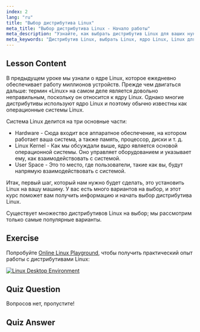 ```yaml
---
index: 2
lang: "ru"
title: "Выбор дистрибутива Linux"
meta_title: "Выбор дистрибутива Linux - Начало работы"
meta_description: "Узнайте, как выбрать дистрибутив Linux для ваших нужд. Изучите популярные варианты и поймите ядро, аппаратное обеспечение и пользовательское пространство. Начните свой путь в Linux!"
meta_keywords: "Дистрибутив Linux, выбрать Linux, ядро Linux, Linux для начинающих, руководство по Linux, установить Linux, учебник по Linux"
---
```


## Lesson Content

В предыдущем уроке мы узнали о ядре Linux, которое ежедневно обеспечивает работу миллионов устройств. Прежде чем двигаться дальше: термин «Linux» на самом деле является довольно неправильным, поскольку он относится к ядру Linux. Однако многие дистрибутивы используют ядро Linux и поэтому обычно известны как операционные системы Linux.

Система Linux делится на три основные части:

- Hardware - Сюда входит все аппаратное обеспечение, на котором работает ваша система, а также память, процессор, диски и т. д.
- Linux Kernel - Как мы обсуждали выше, ядро является основой операционной системы. Оно управляет оборудованием и указывает ему, как взаимодействовать с системой.
- User Space - Это то место, где пользователи, такие как вы, будут напрямую взаимодействовать с системой.

Итак, первый шаг, который нам нужно будет сделать, это установить Linux на вашу машину. У вас есть много вариантов на выбор, и этот курс поможет вам получить информацию и начать выбор дистрибутива Linux.

Существует множество дистрибутивов Linux на выбор; мы рассмотрим только самые популярные варианты.

## Exercise

Попробуйте [Online Linux Playground](https://labex.io/tutorials/linux-online-linux-playground-372915), чтобы получить практический опыт работы с дистрибутивами Linux:

[![Linux Desktop Environment](https://tutorial-screenshot.getvm.io/env-desktop.webp)](https://labex.io/tutorials/linux-online-linux-playground-372915)

## Quiz Question

Вопросов нет, пропустите!

## Quiz Answer
